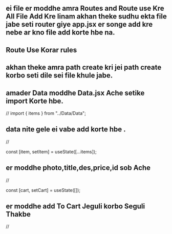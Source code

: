 ## ei file er moddhe amra Routes and Route use Kre All File Add Kre linam akhan theke sudhu ekta file jabe seti router giye app.jsx er songe add kre nebe ar kno file add korte hbe na.

## Route Use Korar rules

<Routes>
<Route path="" element={}/>
<Route path="" element={}/>
<Routes/>

## akhan theke amra path create kri jei path create korbo seti dile sei file khule jabe.

## amader Data moddhe Data.jsx Ache setike import Korte hbe.

//
import { items } from "../Data/Data";

## data nite gele ei vabe add korte hbe .

//

const [item, setItem] = useState([...items]);

## er moddhe photo,title,des,price,id sob Ache

//

const [cart, setCart] = useState([]);

## er moddhe add To Cart Jeguli korbo Seguli Thakbe

//
